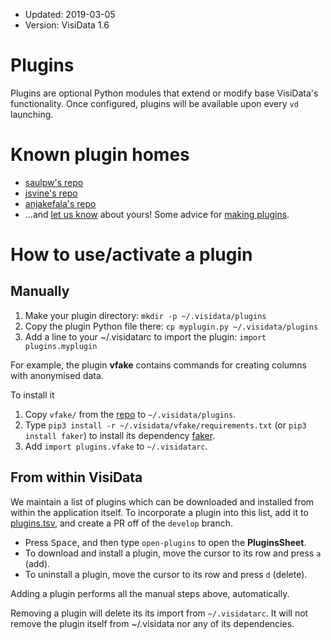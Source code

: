 - Updated: 2019-03-05
- Version: VisiData 1.6

# Plugins

Plugins are optional Python modules that extend or modify base VisiData's functionality. Once configured, plugins will be available upon every `vd` launching.

# Known plugin homes

* [saulpw's repo](https://github.com/saulpw/visidata/tree/develop/plugins)
* [jsvine's repo](https://github.com/jsvine/visidata-plugins)
* [anjakefala's repo](https://github.com/anjakefala/vd-plugins)
* ...and [let us know](https://github.com/saulpw/visidata/issues/new) about yours! Some advice for [making plugins](https://github.com/saulpw/visidata/blob/develop/dev/checklists/add-plugin.md).

# How to use/activate a plugin

## Manually

1. Make your plugin directory: `mkdir -p ~/.visidata/plugins`
2. Copy the plugin Python file there: `cp myplugin.py ~/.visidata/plugins` 
3. Add a line to your ~/.visidatarc to import the plugin: `import plugins.myplugin`

For example, the plugin **vfake** contains commands for creating columns with anonymised data.

To install it

1. Copy `vfake/` from the [repo](https://github.com/saulpw/visidata/tree/develop/plugins) to `~/.visidata/plugins`.
2. Type `pip3 install -r ~/.visidata/vfake/requirements.txt` (or `pip3 install faker`) to install its dependency [faker](https://github.com/joke2k/faker).
3. Add `import plugins.vfake` to `~/.visidatarc`.

## From within VisiData

We maintain a list of plugins which can be downloaded and installed from within the application itself. To incorporate a plugin into this list, add it to [plugins.tsv](https://github.com/saulpw/visidata/blob/develop/plugins/plugins.tsv), and create a PR off of the `develop` branch.

* Press <kbd>Space</kbd>, and then type `open-plugins` to open the **PluginsSheet**.
* To download and install a plugin, move the cursor to its row and press `a` (add).
* To uninstall a plugin, move the cursor to its row and press `d` (delete).

Adding a plugin performs all the manual steps above, automatically.

Removing a plugin will delete its its import from `~/.visidatarc`. It will not remove the plugin itself from ~/.visidata nor any of its dependencies.
